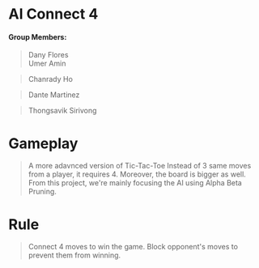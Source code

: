 # AI Connect 4 

#### Group Members:  
> Dany Flores  
> Umer Amin 

> Chanrady Ho 

> Dante Martinez 

> Thongsavik Sirivong


# Gameplay  
> A more adavnced version of Tic-Tac-Toe
> Instead of 3 same moves from a player, it requires 4.
> Moreover, the board is bigger as well.
> From this project, we're mainly focusing the AI using Alpha Beta Pruning.

# Rule  
> Connect 4 moves to win the game.
> Block opponent's moves to prevent them from winning.
